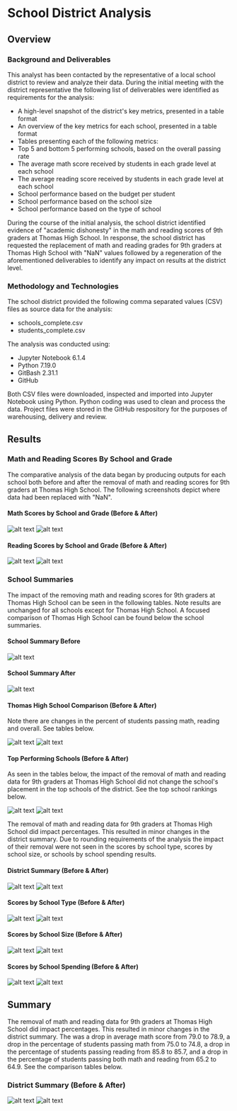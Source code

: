 # School District Analysis

## Overview

### Background and Deliverables
This analyst has been contacted by the representative of a local school district to review and analyze their data. During the initial meeting with the district representative the following list of deliverables were identified as requirements for the analysis: 

* A high-level snapshot of the district's key metrics, presented in a table format
* An overview of the key metrics for each school, presented in a table format
* Tables presenting each of the following metrics:
* Top 5 and bottom 5 performing schools, based on the overall passing rate
* The average math score received by students in each grade level at each school
* The average reading score received by students in each grade level at each school
* School performance based on the budget per student
* School performance based on the school size 
* School performance based on the type of school

During the course of the initial analysis, the school district identified evidence of "academic dishonesty" in the math and reading scores of 9th graders at Thomas High School. In response, the school district has requested the replacement of math and reading grades for 9th graders at Thomas High School with "NaN" values followed by a regeneration of the aforementioned deliverables to identify any impact on results at the district level.

### Methodology and Technologies

The school district provided the following comma separated values (CSV) files as source data for the analysis:
* schools_complete.csv
* students_complete.csv

The analysis was conducted using:
* Jupyter Notebook 6.1.4
* Python 7.19.0
* GitBash 2.31.1
* GitHub

Both CSV files were downloaded, inspected and imported into Jupyter Notebook using Python. Python coding was used to clean and process the data. Project files were stored in the GitHub respository for the purposes of warehousing, delivery and review.


## Results

### Math and Reading Scores By School and Grade

The comparative analysis of the data began by producing outputs for each school both before and after the removal of math and reading scores for 9th graders at Thomas High School. The following screenshots depict where data had been replaced with "NaN".

#### Math Scores by School and Grade (Before & After)

![alt text](https://github.com/geboweniii/School_District_Analysis/blob/main/Images/ByGrade_Summary_Math_Before.PNG?raw=true)
![alt text](https://github.com/geboweniii/School_District_Analysis/blob/main/Images/ByGrade_Summary_Math_After.PNG?raw=true)

#### Reading Scores by School and Grade (Before & After)

![alt text](https://github.com/geboweniii/School_District_Analysis/blob/main/Images/ByGrade_Summary_Reading_Before.PNG?raw=true)
![alt text](https://github.com/geboweniii/School_District_Analysis/blob/main/Images/ByGrade_Summary_Reading_After.PNG?raw=true)

### School Summaries
The impact of the removing math and reading scores for 9th graders at Thomas High School can be seen in the following tables. Note results are unchanged for all schools except for Thomas High School. A focused comparison of Thomas High School can be found below the school summaries.

#### School Summary Before

![alt text](https://github.com/geboweniii/School_District_Analysis/blob/main/Images/School_Summary_Before.PNG?raw=true)

#### School Summary After

![alt text](https://github.com/geboweniii/School_District_Analysis/blob/main/Images/School_Summary_After.PNG?raw=true)


#### Thomas High School Comparison (Before & After)

Note there are changes in the percent of students passing math, reading and overall. See tables below.

![alt text](https://github.com/geboweniii/School_District_Analysis/blob/main/Images/THS_Summary_Before.PNG?raw=true)
![alt text](https://github.com/geboweniii/School_District_Analysis/blob/main/Images/THS_Summary_After.PNG?raw=true)

#### Top Performing Schools (Before & After)

As seen in the tables below, the impact of the removal of math and reading data for 9th graders at Thomas High School did not change the school's placement in the top schools of the district. See the top school rankings below.

![alt text](https://github.com/geboweniii/School_District_Analysis/blob/main/Images/Top_Schools_Before.PNG?raw=true)
![alt text](https://github.com/geboweniii/School_District_Analysis/blob/main/Images/Top_Schools_After.PNG?raw=true)

The removal of math and reading data for 9th graders at Thomas High School did impact percentages. This resulted in minor changes in the district summary. Due to rounding requirements of the analysis the impact of their removal were not seen in the scores by school type, scores by school size, or schools by school spending results.

#### District Summary (Before & After)

![alt text](https://github.com/geboweniii/School_District_Analysis/blob/main/Images/District_Summary_Before.PNG?raw=true)
![alt text](https://github.com/geboweniii/School_District_Analysis/blob/main/Images/District_Summary_After.PNG?raw=true)

#### Scores by School Type (Before & After)

![alt text](https://github.com/geboweniii/School_District_Analysis/blob/main/Images/SchoolType_Before.PNG?raw=true)
![alt text](https://github.com/geboweniii/School_District_Analysis/blob/main/Images/SchoolType_After.PNG?raw=true)

#### Scores by School Size (Before & After)

![alt text](https://github.com/geboweniii/School_District_Analysis/blob/main/Images/Size_Before.PNG?raw=true)
![alt text](https://github.com/geboweniii/School_District_Analysis/blob/main/Images/Size_After.PNG?raw=true)

#### Scores by School Spending (Before & After)

![alt text](https://github.com/geboweniii/School_District_Analysis/blob/main/Images/Spending_Before.PNG?raw=true)
![alt text](https://github.com/geboweniii/School_District_Analysis/blob/main/Images/Spending_After.PNG?raw=true)


## Summary

The removal of math and reading data for 9th graders at Thomas High School did impact percentages. This resulted in minor changes in the district summary. The was a drop in average math score from 79.0 to 78.9, a drop in the percentage of students passing math from 75.0 to 74.8, a drop in the percentage of students passing reading from 85.8 to 85.7, and a drop in the percentage of students passing both math and reading from 65.2 to 64.9. See the comparison tables below.

### District Summary (Before & After)

![alt text](https://github.com/geboweniii/School_District_Analysis/blob/main/Images/District_Summary_Before.PNG?raw=true)
![alt text](https://github.com/geboweniii/School_District_Analysis/blob/main/Images/District_Summary_After.PNG?raw=true)
